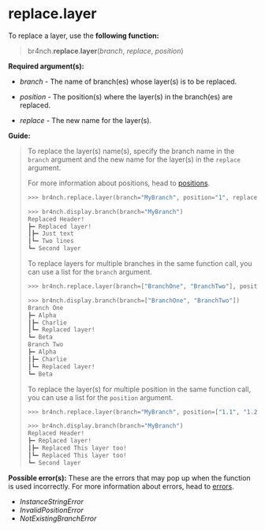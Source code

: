 # replace.layer

To replace a layer, use the **following function:**

> br4nch.**replace**.**layer**(*branch*, *replace*, *position*)

**Required argument(s):**

- *branch* - The name of branch(es) whose layer(s) is to be replaced.
- *position* - The position(s) where the layer(s) in the branch(es) are replaced.

- *replace* - The new name for the layer(s).

**Guide:**

> To replace the layer(s) name(s), specify the branch name in the `branch` argument and the new name for the layer(s) in the `replace` argument.
>
> For more information about positions, head to [positions](../../guides/positions.md).
>
> ```python
> >>> br4nch.replace.layer(branch="MyBranch", position="1", replace="Replaced layer!")
> 
> >>> br4nch.display.branch(branch="MyBranch")
> Replaced Header!
> ┣━ Replaced layer!
> ┃‎‎┣━ Just text
> ┃‎‎┗━ Two lines
> ┗━ Second layer
> ```
>
> To replace layers for multiple branches in the same function call, you can use a list for the `branch` argument.
>
> ```python
> >>> br4nch.replace.layer(branch=["BranchOne", "BranchTwo"], position="1.2", replace="Replaced layer!")
> 
> >>> br4nch.display.branch(branch=["BranchOne", "BranchTwo"])
> Branch One
> ┣━ Alpha
> ┃‎‎┣━ Charlie
> ┃‎‎┗━ Replaced layer!
> ┗━ Beta
> Branch Two
> ┣━ Alpha
> ┃‎‎┣━ Charlie
> ┃‎‎┗━ Replaced layer!
> ┗━ Beta
> ```
>
> To replace the layer(s) for multiple position in the same function call, you can use a list for the `position` argument.
>
> ```python
> >>> br4nch.replace.layer(branch="MyBranch", position=["1.1", "1.2"], replace="Replaced This layer too!")
> 
> >>> br4nch.display.branch(branch="MyBranch")
> Replaced Header!
> ┣━ Replaced layer!
> ┃‎‎┣━ Replaced This layer too!
> ┃‎‎┗━ Replaced This layer too!
> ┗━ Second layer
> ```

**Possible error(s):**
These are the errors that may pop up when the function is used incorrectly.
For more information about errors, head to [errors](../../guides/errors.md).

- *InstanceStringError*
- *InvalidPositionError*
- *NotExistingBranchError*

